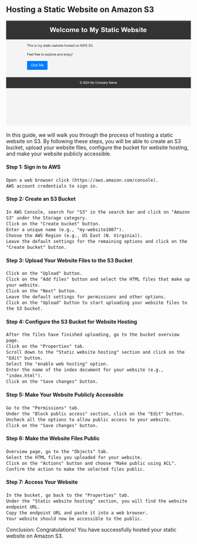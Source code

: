 ## Hosting a Static Website on Amazon S3
![alt text](image.png)

In this guide, we will walk you through the process of hosting a static website on S3. By following these steps, you will be able to create an S3 bucket, upload your website files, configure the bucket for website hosting, and make your website publicly accessible.

#### Step 1: Sign in to AWS

    Open a web browser click (https://aws.amazon.com/console).
    AWS account credentials to sign in.

#### Step 2: Create an S3 Bucket

    In AWS Console, search for "S3" in the search bar and click on "Amazon S3" under the Storage category.
    Click on the "Create bucket" button.
    Enter a unique name (e.g., "my-website1007").
    Choose the AWS Region (e.g., US East (N. Virginia)).
    Leave the default settings for the remaining options and click on the "Create bucket" button.

#### Step 3: Upload Your Website Files to the S3 Bucket

    Click on the "Upload" button.
    Click on the "Add files" button and select the HTML files that make up your website.
    Click on the "Next" button.
    Leave the default settings for permissions and other options.
    Click on the "Upload" button to start uploading your website files to the S3 bucket.

#### Step 4: Configure the S3 Bucket for Website Hosting

    After the files have finished uploading, go to the bucket overview page.
    Click on the "Properties" tab.
    Scroll down to the "Static website hosting" section and click on the "Edit" button.
    Select the "enable web hosting" option.
    Enter the name of the index document for your website (e.g., "index.html").
    Click on the "Save changes" button.

#### Step 5: Make Your Website Publicly Accessible

    Go to the "Permissions" tab.
    Under the "Block public access" section, click on the "Edit" button.
    Uncheck all the options to allow public access to your website.
    Click on the "Save changes" button.

#### Step 6: Make the Website Files Public

    Overview page, go to the "Objects" tab.
    Select the HTML files you uploaded for your website.
    Click on the "Actions" button and choose "Make public using ACL".
    Confirm the action to make the selected files public.

#### Step 7: Access Your Website

    In the bucket, go back to the "Properties" tab.
    Under the "Static website hosting" section, you will find the website endpoint URL.
    Copy the endpoint URL and paste it into a web browser.
    Your website should now be accessible to the public.

Conclusion:
Congratulations! You have successfully hosted your static website on Amazon S3.